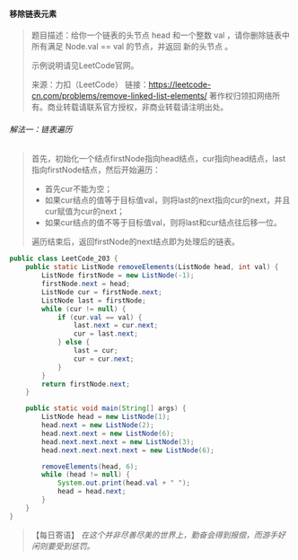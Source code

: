 #### 移除链表元素

> 题目描述：给你一个链表的头节点 head 和一个整数 val ，请你删除链表中所有满足 Node.val == val 的节点，并返回 新的头节点 。
>
> 示例说明请见LeetCode官网。
>
> 来源：力扣（LeetCode）
>链接：https://leetcode-cn.com/problems/remove-linked-list-elements/
> 著作权归领扣网络所有。商业转载请联系官方授权，非商业转载请注明出处。

###### 解法一：链表遍历

> 首先，初始化一个结点firstNode指向head结点，cur指向head结点，last指向firstNode结点，然后开始遍历：
>
> - 首先cur不能为空；
> - 如果cur结点的值等于目标值val，则将last的next指向cur的next，并且cur赋值为cur的next；
> - 如果cur结点的值不等于目标值val，则将last和cur结点往后移一位。
>
> 遍历结束后，返回firstNode的next结点即为处理后的链表。

```java
public class LeetCode_203 {
    public static ListNode removeElements(ListNode head, int val) {
        ListNode firstNode = new ListNode(-1);
        firstNode.next = head;
        ListNode cur = firstNode.next;
        ListNode last = firstNode;
        while (cur != null) {
            if (cur.val == val) {
                last.next = cur.next;
                cur = last.next;
            } else {
                last = cur;
                cur = cur.next;
            }
        }
        return firstNode.next;
    }

    public static void main(String[] args) {
        ListNode head = new ListNode(1);
        head.next = new ListNode(2);
        head.next.next = new ListNode(6);
        head.next.next.next = new ListNode(3);
        head.next.next.next.next = new ListNode(6);

        removeElements(head, 6);
        while (head != null) {
            System.out.print(head.val + " ");
            head = head.next;
        }
    }
}
```

> 【每日寄语】 *在这个并非尽善尽美的世界上，勤奋会得到报偿，而游手好闲则要受到惩罚。* 

